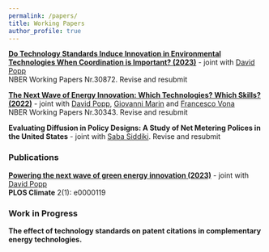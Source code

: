 ```yaml
---
permalink: /papers/
title: Working Papers
author_profile: true
---
```


**[Do Technology Standards Induce Innovation in Environmental Technologies When Coordination is Important? (2023)](https://myriamgz.github.io\files\w30872.pdf)** - joint with [David Popp](https://www.maxwell.syr.edu/directory/david-popp)  
NBER Working Papers Nr.30872. Revise and resubmit

**[The Next Wave of Energy Innovation: Which Technologies? Which Skills? (2022)](https://myriamgz.github.io\files\w30343.pdf)** - joint with [David Popp](https://www.maxwell.syr.edu/directory/david-popp), [Giovanni Marin](https://www.uniurb.it/persone/giovanni-marin) and [Francesco Vona](https://sites.google.com/view/francescovona/home)  
NBER Working Papers Nr.30343. Revise and resubmit

**Evaluating Diffusion in Policy Designs: A Study of Net Metering Polices in the United States** - joint with [Saba Siddiki](https://www.maxwell.syr.edu/directory/saba-siddiki). Revise and resubmit

### Publications

**[Powering the next wave of green energy innovation (2023)](https://journals.plos.org/climate/article?id=10.1371/journal.pclm.0000119)** - joint with [David Popp](https://www.maxwell.syr.edu/directory/david-popp)    
**PLOS Climate** 2(1): e0000119


### Work in Progress

**The effect of technology standards on patent citations in complementary energy technologies.**
